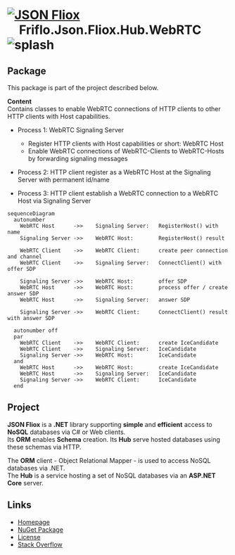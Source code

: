 # [![JSON Fliox](https://raw.githubusercontent.com/friflo/Friflo.Json.Fliox/main/docs/images/Json-Fliox.svg)](https://github.com/friflo/Friflo.Json.Fliox)    **Friflo.Json.Fliox.Hub.WebRTC** ![splash](https://raw.githubusercontent.com/friflo/Friflo.Json.Fliox/main/docs/images/paint-splatter.svg)

## Package

This package is part of the project described below.

**Content**  
Contains classes to enable WebRTC connections of HTTP clients to other HTTP clients with Host capabilities.

* Process 1: WebRTC Signaling Server
  - Register HTTP clients with Host capabilities or short: WebRTC Host
  - Enable WebRTC connections of WebRTC-Clients to WebRTC-Hosts by forwarding signaling messages

* Process 2: HTTP client register as a WebRTC Host at the Signaling Server with permanent id/name

* Process 3: HTTP client establish a WebRTC connection to a WebRTC Host via Signaling Server

``` mermaid
sequenceDiagram
  autonumber
    WebRTC Host      ->>    Signaling Server:   RegisterHost() with name
    Signaling Server ->>    WebRTC Host:        RegisterHost() result

    WebRTC Client    ->>    WebRTC Client:      create peer connection and channel
    WebRTC Client    ->>    Signaling Server:   ConnectClient() with offer SDP

    Signaling Server ->>    WebRTC Host:        offer SDP
    WebRTC Host      ->>    WebRTC Host:        process offer / create answer SDP
    WebRTC Host      ->>    Signaling Server:   answer SDP

    Signaling Server ->>    WebRTC Client:      ConnectClient() result with answer SDP

  autonumber off
  par
    WebRTC Client    ->>    WebRTC Client:      create IceCandidate
    WebRTC Client    ->>    Signaling Server:   IceCandidate
    Signaling Server ->>    WebRTC Host:        IceCandidate
  and
    WebRTC Host      ->>    WebRTC Host:        create IceCandidate
    WebRTC Host      ->>    Signaling Server:   IceCandidate
    Signaling Server ->>    WebRTC Client:      IceCandidate
  end

``` 



## Project

**JSON Fliox** is a **.NET** library supporting **simple** and **efficient** access to **NoSQL** databases via C# or Web clients.  
Its **ORM** enables **Schema** creation. Its **Hub** serve hosted databases using these schemas via HTTP.

The **ORM** client - Object Relational Mapper - is used to access NoSQL databases via .NET.  
The **Hub** is a service hosting a set of NoSQL databases via an **ASP.NET Core** server.


## Links

- [Homepage](https://github.com/friflo/Friflo.Json.Fliox)
- [NuGet Package](https://www.nuget.org/packages/Friflo.Json.Fliox.Hub.GraphQL)
- [License](https://github.com/friflo/Friflo.Json.Fliox/blob/main/LICENSE)
- [Stack Overflow](https://stackoverflow.com/questions/tagged/fliox)